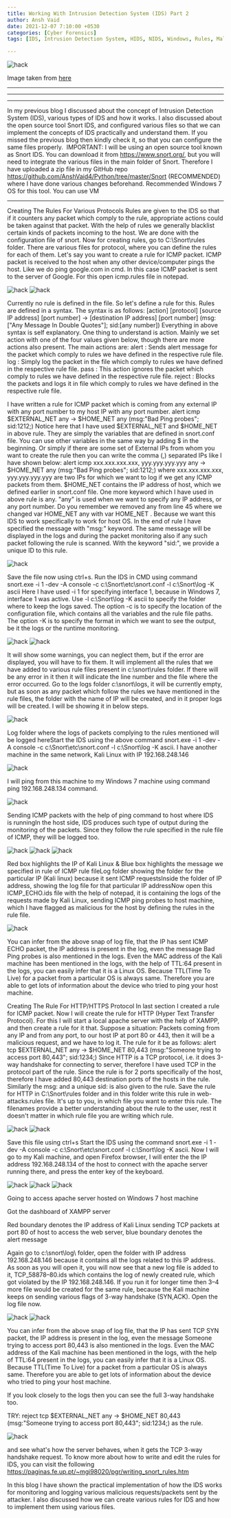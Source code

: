 ```yaml
---
title: Working With Intrusion Detection System (IDS) Part 2
author: Ansh Vaid
date: 2021-12-07 7:10:00 +0530
categories: [Cyber Forensics]
tags: [IDS, Intrusion Detection System, HIDS, NIDS, Windows, Rules, Malicious, Requests, Linux, Host based]

---
```


![hack](/assets/CyberForensics/idsbanner2.jpg)

Image taken from <a href="https://i0.wp.com/www.telesoft-technologies.com/wp-content/uploads/Video-Promo-screenshot-1100ht-scaled-e1595005302983-1400x765.jpg">here</a>

---


---

---

In my previous blog I discussed about the concept of Intrusion Detection System (IDS), various types of IDS and how it works. I also discussed about the open source tool Snort IDS, and configured various files so that we can implement the concepts of IDS practically and understand them. If you missed the previous blog then kindly check it, so that you can configure the same files properly. 
IMPORTANT:
I will be using an open source tool known as Snort IDS. You can download it from https://www.snort.org/, but you will need to integrate the various files in the main folder of Snort.
Therefore I have uploaded a zip file in my GitHub repo https://github.com/AnshVaid4/Python/tree/master/Snort (RECOMMENDED) where I have done various changes beforehand.
Recommended Windows 7 OS for this tool. You can use VM

---

Creating The Rules For Various Protocols
Rules are given to the IDS so that if it counters any packet which comply to the rule, appropriate actions could be taken against that packet. With the help of rules we generally blacklist certain kinds of packets incoming to the host. We are done with the configuration file of snort. Now for creating rules, go to C:\Snort\rules folder. There are various files for protocol, where you can define the rules for each of them. Let's say you want to create a rule for ICMP packet. ICMP packet is received to the host when any other device/computer pings the host. Like we do ping google.com in cmd. In this case ICMP packet is sent to the server of Google.
For this open icmp.rules file in notepad.

![hack](/assets/CyberForensics/ids20.png)
![hack](/assets/CyberForensics/ids21.png)

Currently no rule is defined in the file. So let's define a rule for this.
Rules are defined in a syntax. The syntax is as follows:
[action] [protocol] [source IP address] [port number] -> [destination IP address] [port number] (msg:["Any Message In Double Quotes"]; sid:[any number])
Everything in above syntax is self explanatory. One thing to understand is action. Mainly we set action with one of the four values given below, though there are more actions also present. The main actions are:
alert : Sends alert message for the packet which comply to rules we have defined in the respective rule file.
log : Simply log the packet in the file which comply to rules we have defined in the respective rule file.
pass : This action ignores the packet which comply to rules we have defined in the respective rule file.
reject : Blocks the packets and logs it in file which comply to rules we have defined in the respective rule file.

I have written a rule for ICMP packet which is coming from any external IP with any port number to my host IP with any port number.
alert icmp $EXTERNAL_NET any -> $HOME_NET any (msg:"Bad Ping probes"; sid:1212;)
Notice here that I have used $EXTERNAL_NET and $HOME_NET in above rule. They are simply the variables that are defined in snort.conf file. You can use other variables in the same way by adding $ in the beginning. Or simply if there are some set of External IPs from whom you want to create the rule then you can write the comma (,) separated IPs like I have shown below:
alert icmp xxx.xxx.xxx.xxx, yyy.yyy.yyy.yyy any -> $HOME_NET any (msg:"Bad Ping probes"; sid:1212;)
where xxx.xxx.xxx.xxx, yyy.yyy.yyy.yyy are two IPs for which we want to log if we get any ICMP packets from them. $HOME_NET contains the IP address of host, which we defined earlier in snort.conf file. One more keyword which I have used in above rule is any. "any" is used when we want to specify any IP address, or any port number. Do you remember we removed any from line 45 where we changed var HOME_NET any with var HOME_NET <Host IP>. Because we want this IDS to work specifically to work for host OS.
In the end of rule I have specified the message with "msg:" keyword. The same message will be displayed in the logs and during the packet monitoring also if any such packet following the rule is scanned. With the keyword "sid:", we provide a unique ID to this rule.

![hack](/assets/CyberForensics/ids22.png)

Save the file now using ctrl+s.
Run the IDS in CMD using command snort.exe -i 1 -dev -A console -c c:\Snort\etc\snort.conf -l c:\Snort\log -K ascii
Here I have used -i 1 for specifying interface 1, because in Windows 7, interface 1 was active. Use -l c:\Snort\log -K ascii to specify the folder where to keep the logs saved. The option -c is to specify the location of the configuration file, which contains all the variables and the rule file paths. The option -K is to specify the format in which we want to see the output, be it the logs or the runtime monitoring.

![hack](/assets/CyberForensics/ids23.png)
![hack](/assets/CyberForensics/ids24.png)

It will show some warnings, you can neglect them, but if the error are displayed, you will have to fix them.
It will implement all the rules that we have added to various rule files present in c:\snort\rules folder. If there will be any error in it then it will indicate the line number and the file where the error occurred.
Go to the logs folder c:\snort\logs, it will be currently empty, but as soon as any packet which follow the rules we have mentioned in the rule files, the folder with the name of IP will be created, and in it proper logs will be created. I will be showing it in below steps.

![hack](/assets/CyberForensics/ids25.png)

Log folder where the logs of packets complying to the rules mentioned will be logged hereStart the IDS using the above command snort.exe -i 1 -dev -A console -c c:\Snort\etc\snort.conf -l c:\Snort\log -K ascii. I have another machine in the same network, Kali Linux with IP 192.168.248.146

![hack](/assets/CyberForensics/ids26.png)

I will ping from this machine to my Windows 7 machine using command ping 192.168.248.134 command.

![hack](/assets/CyberForensics/ids27.png)

Sending ICMP packets with the help of ping command to host where IDS is runningIn the host side, IDS produces such type of output during the monitoring of the packets. Since they follow the rule specified in the rule file of ICMP, they will be logged too.

![hack](/assets/CyberForensics/ids28.png)
![hack](/assets/CyberForensics/ids29.png)
![hack](/assets/CyberForensics/ids30.png)

Red box highlights the IP of Kali Linux & Blue box highlights the message we specified in rule of ICMP rule fileLog folder showing the folder for the particular IP (Kali linux) because it sent ICMP requestsInside the folder of IP address, showing the log file for that particular IP addressNow open this ICMP_ECHO.ids file with the help of notepad, it is containing the logs of the requests made by Kali Linux, sending ICMP ping probes to host machine, which I have flagged as malicious for the host by defining the rules in the rule file.

![hack](/assets/CyberForensics/ids31.png)

You can infer from the above snap of log file, that the IP has sent ICMP ECHO packet, the IP address is present in the log, even the message Bad Ping probes is also mentioned in the logs.
Even the MAC address of the Kali machine has been mentioned in the logs, with the help of TTL:64 present in the logs, you can easily infer that it is a Linux OS. Because TTL(Time To Live) for a packet from a particular OS is always same. Therefore you are able to get lots of information about the device who tried to ping your host machine.

Creating The Rule For HTTP/HTTPS Protocol
In last section I created a rule for ICMP packet. Now I will create the rule for HTTP (Hyper Text Transfer Protocol). For this I will start a local apache server with the help of XAMPP, and then create a rule for it that.
Suppose a situation: Packets coming from any IP and from any port, to our host IP at port 80 or 443, then it will be a malicious request, and we have to log it. The rule for it be as follows:
alert tcp $EXTERNAL_NET any -> $HOME_NET 80,443 (msg:"Someone trying to access port 80,443"; sid:1234;)
Since HTTP is a TCP protocol, i.e. it does 3-way handshake for connecting to server, therefore I have used TCP in the protocol part of the rule. Since the rule is for 2 ports specifically of the host, therefore I have added 80,443 destination ports of the hosts in the rule. Similarly the msg: and a unique sid: is also given to the rule.
Save the rule for HTTP in C:\Snort\rules folder and in this folder write this rule in web-attacks.rules file. It's up to you, in which file you want to enter this rule. The filenames provide a better understanding about the rule to the user, rest it doesn't matter in which rule file you are writing which rule.

![hack](/assets/CyberForensics/ids32.png)
![hack](/assets/CyberForensics/ids33.png)

Save this file using ctrl+s
Start the IDS using the command snort.exe -i 1 -dev -A console -c c:\Snort\etc\snort.conf -l c:\Snort\log -K ascii.
Now I will go to my Kali machine, and open Firefox browser, I will enter the the IP address 192.168.248.134 of the host to connect with the apache server running there, and press the enter key of the keyboard.

![hack](/assets/CyberForensics/ids34.png)
![hack](/assets/CyberForensics/ids35.png)
![hack](/assets/CyberForensics/ids36.png)

Going to access apache server hosted on Windows 7 host machine

Got the dashboard of XAMPP server

Red boundary denotes the IP address of Kali Linux sending TCP packets at port 80 of host to access the web server, blue boundary denotes the alert message

Again go to c:\snort\log\ folder, open the folder with IP address 192.168.248.146 because it contains all the logs related to this IP address. As soon as you will open it, you will now see that a new log file is added to it, TCP_58878–80.ids which contains the log of newly created rule, which got violated by the IP 192.168.248.146. If you run it for longer time then 3–4 more file would be created for the same rule, because the Kali machine keeps on sending various flags of 3-way handshake (SYN,ACK). Open the log file now.

![hack](/assets/CyberForensics/ids37.png)
![hack](/assets/CyberForensics/ids38.png)

You can infer from the above snap of log file, that the IP has sent TCP SYN packet, the IP address is present in the log, even the message Someone trying to access port 80,443 is also mentioned in the logs.
Even the MAC address of the Kali machine has been mentioned in the logs, with the help of TTL:64 present in the logs, you can easily infer that it is a Linux OS. Because TTL(Time To Live) for a packet from a particular OS is always same. Therefore you are able to get lots of information about the device who tried to ping your host machine.

If you look closely to the logs then you can see the full 3-way handshake too.

TRY:
reject tcp $EXTERNAL_NET any -> $HOME_NET 80,443 (msg:"Someone trying to access port 80,443"; sid:1234;) as the rule.

![hack](/assets/CyberForensics/ids39.png)

and see what's how the server behaves, when it gets the TCP 3-way handshake request.
To know more about how to write and edit the rules for IDS, you can visit the following https://paginas.fe.up.pt/~mgi98020/pgr/writing_snort_rules.htm

In this blog I have shown the practical implementation of how the IDS works for monitoring and logging various malicious requests/packets sent by the attacker. I also discussed how we can create various rules for IDS and how to implement them using various files.